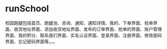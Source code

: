 # runSchool
校园跑腿包括首页、跑腿池、咨询、通知、通知详情、我的、下单界面、抢单界面、收货地址界面、添加收货地址界面、发布的订单界面、抢单的界面、账户管理界面、我的积分、联系我们界面、实名认证界面、登录界面、注册界面、修改密码界面、忘记密码界面等。。。
